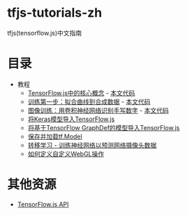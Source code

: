 # tfjs-tutorials-zh
tfjs(tensorflow.js)中文指南

# 目录

* 教程
    * [TensorFlow.js中的核心概念](./tutorials/core-concepts.md) - [本文代码](./tutorials/code/core-concepts/)
    * [训练第一步：拟合曲线到合成数据](./tutorials/fit-curve.md) - [本文代码](./tutorials/code/fit-curve/)
    * [图像训练：用卷积神经网络识别手写数字](./tutorials/mnist.md) - [本文代码](./tutorials/code/mnist/)
    * [将Keras模型导入TensorFlow.js](./tutorials/import-keras.md)
    * [将基于TensorFlow GraphDef的模型导入TensorFlow.js](./tutorials/import-saved-model.md)
    * [保存并加载tf.Model](./tutorials/model-save-load.md)
    * [转移学习 - 训练神经网络以预测网络摄像头数据](./tutorials/webcam-transfer-learning.md)
    * [如何定义自定义WebGL操作](./tutorials/custom-webgl-op.md)

# 其他资源
* [TensorFlow.js API](https://js.tensorflow.org/api/latest/index.html)
